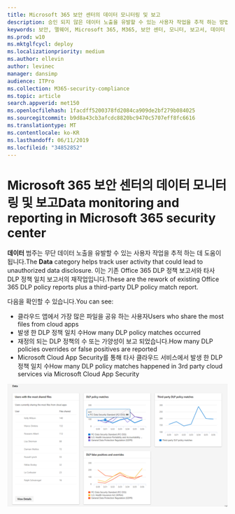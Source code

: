 ```yaml
---
title: Microsoft 365 보안 센터의 데이터 모니터링 및 보고
description: 승인 되지 않은 데이터 노출을 유발할 수 있는 사용자 작업을 추적 하는 방법에 대해 설명 합니다.
keywords: 보안, 맬웨어, Microsoft 365, M365, 보안 센터, 모니터, 보고서, 데이터
ms.prod: w10
ms.mktglfcycl: deploy
ms.localizationpriority: medium
ms.author: ellevin
author: levinec
manager: dansimp
audience: ITPro
ms.collection: M365-security-compliance
ms.topic: article
search.appverid: met150
ms.openlocfilehash: 1facdff5200378fd2084ca909de2bf279b084025
ms.sourcegitcommit: b9d8a43cb3afcdc8820bc9470c5707eff8fc6616
ms.translationtype: MT
ms.contentlocale: ko-KR
ms.lasthandoff: 06/11/2019
ms.locfileid: "34852852"
---
```

# <a name="data-monitoring-and-reporting-in-microsoft-365-security-center"></a><span data-ttu-id="4d93d-104">Microsoft 365 보안 센터의 데이터 모니터링 및 보고</span><span class="sxs-lookup"><span data-stu-id="4d93d-104">Data monitoring and reporting in Microsoft 365 security center</span></span>

<span data-ttu-id="4d93d-105">**데이터** 범주는 무단 데이터 노출을 유발할 수 있는 사용자 작업을 추적 하는 데 도움이 됩니다.</span><span class="sxs-lookup"><span data-stu-id="4d93d-105">The **Data** category helps track user activity that could lead to unauthorized data disclosure.</span></span> <span data-ttu-id="4d93d-106">이는 기존 Office 365 DLP 정책 보고서와 타사 DLP 정책 일치 보고서의 재작업입니다.</span><span class="sxs-lookup"><span data-stu-id="4d93d-106">These are the rework of existing Office 365 DLP policy reports plus a third-party DLP policy match report.</span></span>

<span data-ttu-id="4d93d-107">다음을 확인할 수 있습니다.</span><span class="sxs-lookup"><span data-stu-id="4d93d-107">You can see:</span></span>

* <span data-ttu-id="4d93d-108">클라우드 앱에서 가장 많은 파일을 공유 하는 사용자</span><span class="sxs-lookup"><span data-stu-id="4d93d-108">Users who share the most files from cloud apps</span></span>
* <span data-ttu-id="4d93d-109">발생 한 DLP 정책 일치 수</span><span class="sxs-lookup"><span data-stu-id="4d93d-109">How many DLP policy matches occurred</span></span>
* <span data-ttu-id="4d93d-110">재정의 되는 DLP 정책의 수 또는 가양성이 보고 되었습니다.</span><span class="sxs-lookup"><span data-stu-id="4d93d-110">How many DLP policies overrides or false positives are reported</span></span>
* <span data-ttu-id="4d93d-111">Microsoft Cloud App Security를 통해 타사 클라우드 서비스에서 발생 한 DLP 정책 일치 수</span><span class="sxs-lookup"><span data-stu-id="4d93d-111">How many DLP policy matches happened in 3rd party cloud services via Microsoft Cloud App Security</span></span>

![보고서의 데이터 범주 페이지](./media/security-docs/data.png)
